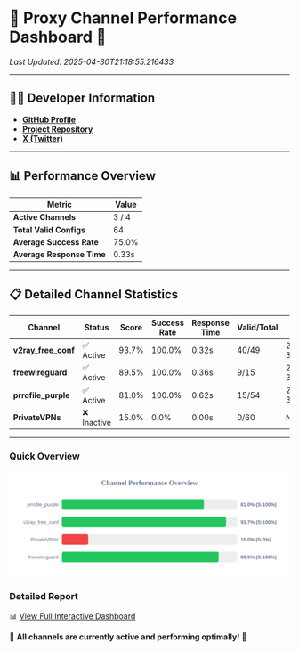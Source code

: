 # 🌟 Proxy Channel Performance Dashboard 🌟

_Last Updated: 2025-04-30T21:18:55.216433_

---

## 👩‍💻 Developer Information

- **[GitHub Profile](https://github.com/4n0nymou3)**  
- **[Project Repository](https://github.com/4n0nymou3/multi-proxy-config-fetcher)**  
- **[X (Twitter)](https://x.com/4n0nymou3)**  

---

## 📊 Performance Overview

| Metric                | Value       |
|-----------------------|-------------|
| **Active Channels**   | 3 / 4       |
| **Total Valid Configs** | 64          |
| **Average Success Rate** | 75.0%      |
| **Average Response Time** | 0.33s       |

---

## 📋 Detailed Channel Statistics

| Channel          | Status     | Score  | Success Rate | Response Time | Valid/Total | Last Success               |
|------------------|------------|--------|--------------|---------------|-------------|----------------------------|
| **v2ray_free_conf**  | ✅ Active  | 93.7%  | 100.0% | 0.32s         | 40/49       | 2025-04-30T21:18:43.751495 |
| **freewireguard**  | ✅ Active  | 89.5%  | 100.0% | 0.36s         | 9/15       | 2025-04-30T21:18:55.215095 |
| **prrofile_purple**  | ✅ Active  | 81.0%  | 100.0% | 0.62s         | 15/54       | 2025-04-30T21:18:43.383296 |
| **PrivateVPNs**  | ❌ Inactive  | 15.0%  | 0.0% | 0.00s         | 0/60       | None |

---

### Quick Overview
<div align="center">
  <a href="https://raw.githubusercontent.com/nullluser/NullRepo/refs/heads/main/assets/channel_stats_chart.svg">
    <img src="https://raw.githubusercontent.com/nullluser/NullRepo/refs/heads/main/assets/channel_stats_chart.svg" alt="Source Performance Statistics" width="800">
  </a>
</div>

### Detailed Report
📊 [View Full Interactive Dashboard](https://htmlpreview.github.io/?https://github.com/nullluser/NullRepo/blob/main/assets/performance_report.html)

🎉 **All channels are currently active and performing optimally!** 🎉
